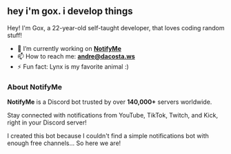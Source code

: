 ## hey i'm gox. i develop things

Hey! I'm Gox, a 22-year-old self-taught developer, that loves coding random stuff!

- 🔭 I’m currently working on **[NotifyMe](https://notifyme.bot)**
- 📫 How to reach me: **[andre@dacosta.ws](mailto:andre@dacosta.ws)**
- ⚡ Fun fact: Lynx is my favorite animal :)

### About NotifyMe

**NotifyMe** is a Discord bot trusted by over **140,000+** servers worldwide.

Stay connected with notifications from YouTube, TikTok, Twitch, and Kick, right in your Discord server!

I created this bot because I couldn't find a simple notifications bot with enough free channels…
So here we are!
